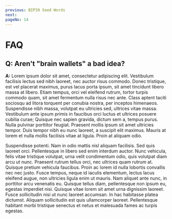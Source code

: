 ```yaml
---
previous: BIP39 Seed Words
next:
pageNo: 14
---
```


# FAQ

## Q: Aren't "brain wallets" a bad idea?

**A:** Lorem ipsum dolor sit amet, consectetur adipiscing elit. Vestibulum facilisis lectus sed nibh laoreet, nec auctor risus commodo. Donec tristique, est vel placerat maximus, purus lacus porta ipsum, sit amet tincidunt libero massa at libero. Etiam tempus, orci vel eleifend rutrum, tortor turpis commodo quam, sit amet fermentum nulla risus nec ante. Class aptent taciti sociosqu ad litora torquent per conubia nostra, per inceptos himenaeos. Suspendisse nibh massa, volutpat eu ultricies sed, ultrices vitae massa. Vestibulum ante ipsum primis in faucibus orci luctus et ultrices posuere cubilia curae; Quisque nec sapien gravida, dictum sem a, tempus purus. Nulla pulvinar porttitor feugiat. Praesent mollis ipsum sit amet ultricies tempor. Duis tempor nibh eu nunc laoreet, a suscipit elit maximus. Mauris at lorem et nulla mollis facilisis vitae at ligula. Proin at aliquam odio.

Suspendisse potenti. Nam in odio mattis nisl aliquam facilisis. Sed quis laoreet orci. Pellentesque in libero sed enim interdum auctor. Nunc vehicula, felis vitae tristique volutpat, urna velit condimentum odio, quis volutpat diam arcu ut nunc. Praesent rutrum tellus orci, nec ultrices quam rutrum at. Quisque pretium vehicula faucibus. Proin ac lorem id nulla lobortis convallis nec nec justo. Fusce tempus, neque id iaculis elementum, lectus lacus eleifend augue, non ultricies ligula enim ut mauris. Nam aliquet ante nunc, in porttitor arcu venenatis eu. Quisque tellus diam, pellentesque non ipsum eu, egestas imperdiet nisi. Quisque vitae lorem sit amet urna dignissim laoreet. Fusce sollicitudin nisi ut nunc laoreet accumsan. In hac habitasse platea dictumst. Aliquam sollicitudin est quis ullamcorper laoreet. Pellentesque habitant morbi tristique senectus et netus et malesuada fames ac turpis egestas.
